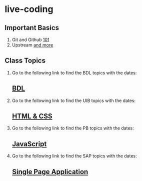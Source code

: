 # live-coding

## Important Basics

1. Git and Github
   [101](./dec/??.md)
1. Upstream
   [and more](./dec/??.md)

## Class Topics

1. Go to the following link to find the BDL topics with the dates:

   ## [BDL](01-BDL.md)

2. Go to the following link to find the UIB topics with the dates:

   ## [HTML & CSS](02-UIB.md)

3. Go to the following link to find the PB topics with the dates:

   ## [JavaScript](03-PB.md)

4. Go to the following link to find the SAP topics with the dates:
   ## [Single Page Application](04-SPA.md)
